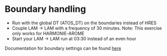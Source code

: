 # Boundary handling

 * Run with the global DT (ATOS_DT) on the boundaries instead of HRES
 * Couple LAM -> LAM with a frequency of 30 minutes. Note: This exercise only works for HARMONIE-AROME
 * Start your LAM -> LAM run at 03:30 instead of an even hour

Documentation for boundary settings can be found [here](https://destination-earth-digital-twins.github.io/deode-prototype-docs/misc_section_in_doc_page.html#property-config-boundaries)
